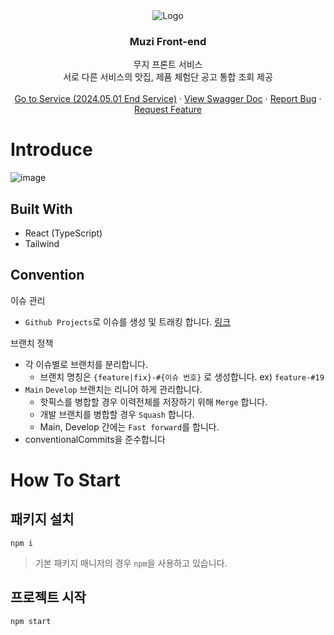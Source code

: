 <div align="center">
    <img src="https://github.com/argon1025/muzi-backend/assets/55491354/4b92e8d2-6d67-42ba-be54-ec82af8ec14a" alt="Logo">
  <h3 align="center">Muzi Front-end</h3>

  <p align="center">
    무지 프론트 서비스<br />
    서로 다른 서비스의 맛집, 제품 체험단 공고 통합 조회 제공
    <br />
    <br />
    <a href="https://mu-zi.net">Go to Service (2024.05.01 End Service)</a>
    ·
    <a href="https://backend.mu-zi.net/api">View Swagger Doc</a>
    ·
    <a href="https://github.com/argon1025/muzi-frontend/issues">Report Bug</a>
    ·
    <a href="https://github.com/argon1025/muzi-frontend/issues">Request Feature</a>
  </p>
</div>

# Introduce
![image](https://github.com/argon1025/muzi-frontend/assets/55491354/8e30eb40-dcac-4b02-bd0f-51ccfbe86f85)

## Built With

- React (TypeScript)
- Tailwind

## Convention

이슈 관리

- `Github Projects`로 이슈를 생성 및 트래킹 합니다. [링크](https://github.com/users/argon1025/projects/3/views/1)

브랜치 정책

- 각 이슈별로 브랜치를 분리합니다.
  - 브랜치 명칭은 `{feature|fix}-#{이슈 번호}` 로 생성합니다. ex) `feature-#19`
- `Main` `Develop` 브랜치는 리니어 하게 관리합니다.
  - 핫픽스를 병합할 경우 이력전체를 저장하기 위해 `Merge` 합니다.
  - 개발 브랜치를 병합할 경우 `Squash` 합니다.
  - Main, Develop 간에는 `Fast forward`를 합니다.
- conventionalCommits을 준수합니다


# How To Start

## 패키지 설치
```
npm i
```
> 기본 패키지 매니저의 경우 `npm`을 사용하고 있습니다.

## 프로젝트 시작
```
npm start
```
